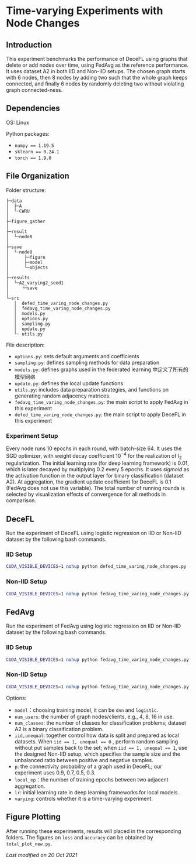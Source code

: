 # Time-varying Experiments with Node Changes

## Introduction

This experiment benchmarks the performance of DeceFL using graphs that delete or add nodes over time, using FedAvg as the reference performance. It uses dataset A2 in both IID and Non-IID setups. The chosen graph starts with 6 nodes, then 8 nodes by adding two such that the whole graph keeps connected, and finally 6 nodes by randomly deleting two without violating graph connected-ness. 

## Dependencies

OS: Linux

Python packages:

- `numpy == 1.19.5`
- `sklearn == 0.24.1`
- `torch == 1.9.0`


## File Organization

Folder structure:

```
├─data
│  ├─A
│  └─CWRU
│
├─figure_gather
│
├─result
│  └─node8
│ 
├─save
│  └─node8
│      ├─figure
│      ├─model
│      └─objects
│
├─results
│  └─A2_varying2_seed1
│     └─save
│
└─src
   │  defed_time_varing_node_changes.py
   │  fedavg_time_varing_node_changes.py
   │  models.py
   │  options.py
   │  sampling.py
   │  update.py
   └─ utils.py
```


File description:

- `options.py`: sets default arguments and coefficients
- `sampling.py`: defines sampling methods for data preparation
- `models.py`: defines graphs used in the federated learning 中定义了所有的模型网络
- `update.py`: defines the local update functions
- `utils.py`: includes data preparation strategies, and functions on generating random adjacency matrices.
- `fedavg_time_varing_node_changes.py`: the main script to apply FedAvg in this experiment
- `defed_time_varing_node_changes.py`: the main script to apply DeceFL in this experiment


### Experiment Setup

Every node runs 10 epochs in each round, with batch-size 64. It uses the
SGD optimizer, with weight decay coefficient $10^{-4}$ for the
realization of $l_2$ regularization. The initial learning rate (for deep
learning framework) is 0.01, which is later decayed by multiplying 0.2
every 5 epochs. It uses *sigmoid* as the activation function in the
output layer for binary classification (dataset A2). At aggregation, the
gradient update coefficient for DeceFL is $0.1$ (FedAvg does not use
this variable). The total number of running rounds is selected by
visualization effects of convergence for all methods in comparison.


## DeceFL

Run the experiment of DeceFL using logistic regression on IID or Non-IID dataset by the following bash commands.

### IID Setup

```bash
CUDA_VISIBLE_DEVICES=1 nohup python defed_time_varing_node_changes.py --dataset sl_a --gpu 1 --iid 1 --unequal 0 --num_channels 1 --model logistic --epochs 600 --local_ep 10 --lr 0.01 --local_bs 64 --num_users 10 --p 0.3 --num_classes 1 --seed 1 --varying 1 > ../result/node8/defed_varying2_logistic_iid_r600_p0.3_seed1.txt 2>&1 &
```

### Non-IID Setup

```bash
CUDA_VISIBLE_DEVICES=1 nohup python fedavg_time_varing_node_changes.py --dataset sl_a --gpu 1 --iid 1 --unequal 0 --num_channels 1 --model logistic --epochs 600 --local_ep 10 --lr 0.01 --local_bs 64 --num_users 10 --p 0.9 --num_classes 1 --seed 1 --varying 1 > ../result/node8/fedavg_varying2_logistic_iid_r600_seed1.txt 2>&1 &
```

## FedAvg

Run the experiment of FedAvg using logistic regression on IID or Non-IID dataset by
the following bash commands.

### IID Setup

```bash
CUDA_VISIBLE_DEVICES=1 nohup python fedavg_time_varing_node_changes.py --dataset sl_a --gpu 1 --iid 1 --unequal 0 --num_channels 1 --model logistic --epochs 600 --local_ep 10 --lr 0.01 --local_bs 64 --num_users 10 --p 0.9 --num_classes 1 --seed 1 --varying 1 > ../result/node8/fedavg_varying2_logistic_iid_r600_seed1.txt 2>&1 &
```

### Non-IID Setup

```bash
CUDA_VISIBLE_DEVICES=1 nohup python fedavg_time_varing_node_changes.py --dataset sl_a --gpu 1 --iid 0 --unequal 1 --num_channels 1 --model logistic --epochs 600 --local_ep 10 --lr 0.01 --local_bs 64 --num_users 10 --p 0.9 --num_classes 1 --seed 1 --varying 1 > ../result/node8/fedavg_varying2_logistic_iid_r600_seed1.txt 2>&1 &
```

Options:

- `model`：choosing training model, it can be `dnn` and `logistic`.
- `num_users`: the number of graph nodes/clients, e.g., 4, 8, 16 in use.
- `num_classes`: the number of classes for classification problems; dataset A2 is a binary classification problem.
- `iid,unequal`: together control how data is split and prepared as local datasets. When `iid == 1, unequal == 0` , perform random sampling without put samples back to the set; when `iid == 1, unequal == 1`, use the designed Non-IID setup, which specifies the sample size and the unbalanced ratio between positive and negative samples.
- `p`: the connectivity probability of a graph used in DeceFL; our experiment uses 0.9, 0.7, 0.5, 0.3.
- `local_ep`：the number of training epochs between two adjacent aggregation.
- `lr`: initial learning rate in deep learning frameworks for local models.
- `varying`: controls whether it is a time-varying experiment.


## Figure Plotting

After running these experiments, results will placed in the corresponding folders. The figures on `loss` and `accuracy` can be obtained by `total_plot_new.py`.


*Last modified on 20 Oct 2021*
